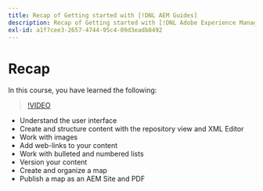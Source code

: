 ```yaml
---
title: Recap of Getting started with [!DNL AEM Guides]
description: Recap of Getting started with [!DNL Adobe Experience Manager Guides]
exl-id: a1f7cee3-2657-4744-95c4-09d3eadb8492
---
```

# Recap

In this course, you have learned the following:

>[!VIDEO](https://video.tv.adobe.com/v/336660?quality=12&learn=on)

- Understand the user interface
- Create and structure content with the repository view and XML Editor
- Work with images
- Add web-links to your content
- Work with bulleted and numbered lists
- Version your content
- Create and organize a map
- Publish a map as an AEM Site and PDF
